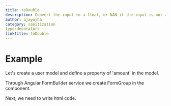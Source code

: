 ```yaml
---
title: toDouble
description: Convert the input to a float, or NAN if the input is not a float.
author: ajayojha
category: sanitization
type:decorators
linktitle: toDouble
---
```

# Example  
Let's create a user model and define a property of 'amount' in the model.
<div component="app-code" key="toDouble-add-model"></div> 

Through Angular FormBuilder service we create FormGroup in the component.

<div component="app-code" key="toDouble-add-component"></div> 
Next, we need to write html code.
<div component="app-code" key="toDouble-add-html"></div> 
<div component="app-example-runner" ref-component="app-toDouble-add"></div>
